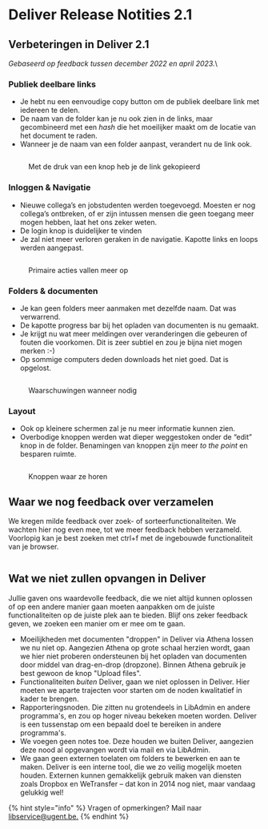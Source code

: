# Deliver Release Notities 2.1

## Verbeteringen in Deliver 2.1

_Gebaseerd op feedback tussen december 2022 en april 2023._\


### Publiek deelbare links

* Je hebt nu een eenvoudige copy button om de publiek deelbare link met iedereen te delen.
* De naam van de folder kan je nu ook zien in de links, maar gecombineerd met een _hash_ die het moeilijker maakt om de locatie van het document te raden.
* Wanneer je de naam van een folder aanpast, verandert nu de link ook.

<figure><img src="../../../.gitbook/assets/Scherm­afbeelding 2023-05-03 om 19.18.44.png" alt=""><figcaption><p>Met de druk van een knop heb je de link gekopieerd</p></figcaption></figure>

### Inloggen & Navigatie

* Nieuwe collega’s en jobstudenten werden toegevoegd. Moesten er nog collega’s ontbreken, of er zijn intussen mensen die geen toegang meer mogen hebben, laat het ons zeker weten.
* De login knop is duidelijker te vinden
* Je zal niet meer verloren geraken in de navigatie. Kapotte links en loops werden aangepast.

<figure><img src="../../../.gitbook/assets/Scherm­afbeelding 2023-05-03 om 19.19.47.png" alt=""><figcaption><p>Primaire acties vallen meer op</p></figcaption></figure>

### Folders & documenten

* Je kan geen folders meer aanmaken met dezelfde naam. Dat was verwarrend.
* De kapotte progress bar bij het opladen van documenten is nu gemaakt.
* Je krijgt nu wat meer meldingen over veranderingen die gebeuren of fouten die voorkomen. Dit is zeer subtiel en zou je bijna niet mogen merken :-)
* Op sommige computers deden downloads het niet goed. Dat is opgelost.

<figure><img src="../../../.gitbook/assets/Scherm­afbeelding 2023-05-03 om 19.20.24.png" alt=""><figcaption><p>Waarschuwingen wanneer nodig</p></figcaption></figure>

### Layout

* Ook op kleinere schermen zal je nu meer informatie kunnen zien.
* Overbodige knoppen werden wat dieper weggestoken onder de “edit” knop in de folder. Benamingen van knoppen zijn meer _to the point_ en besparen ruimte.

<figure><img src="../../../.gitbook/assets/Scherm­afbeelding 2023-05-03 om 19.21.32.png" alt=""><figcaption><p>Knoppen waar ze horen</p></figcaption></figure>

## Waar we nog feedback over verzamelen

We kregen milde feedback over zoek- of sorteerfunctionaliteiten. We wachten hier nog even mee, tot we meer feedback hebben verzameld.\
Voorlopig kan je best zoeken met ctrl+f met de ingebouwde functionaliteit van je browser.

<figure><img src="../../../.gitbook/assets/Scherm­afbeelding 2023-05-03 om 19.22.52.png" alt=""><figcaption></figcaption></figure>

## Wat we niet zullen opvangen in Deliver

Jullie gaven ons waardevolle feedback, die we niet altijd kunnen oplossen of op een andere manier gaan moeten aanpakken om de juiste functionaliteiten op de juiste plek aan te bieden. Blijf ons zeker feedback geven, we zoeken een manier om er mee om te gaan.

* Moeilijkheden met documenten "droppen" in Deliver via Athena lossen we nu niet op. Aangezien Athena op grote schaal herzien wordt, gaan we hier niet proberen ondersteunen bij het opladen van documenten door middel van drag-en-drop (dropzone). Binnen Athena gebruik je best gewoon de knop "Upload files".
* Functionaliteiten _buiten_ Deliver, gaan we niet oplossen in Deliver. Hier moeten we aparte trajecten voor starten om de noden kwalitatief in kader te brengen.
* Rapporteringsnoden. Die zitten nu grotendeels in LibAdmin en andere programma's, en zou op hoger niveau bekeken moeten worden. Deliver is een tussenstap om een bepaald doel te bereiken in andere programma's.
* We voegen geen notes toe. Deze houden we buiten Deliver, aangezien deze nood al opgevangen wordt via mail en via LibAdmin.
* We gaan geen externen toelaten om folders te bewerken en aan te maken. Deliver is een interne tool, die we zo veilig mogelijk moeten houden. Externen kunnen gemakkelijk gebruik maken van diensten zoals Dropbox en WeTransfer – dat kon in 2014 nog niet, maar vandaag gelukkig wel!

{% hint style="info" %}
Vragen of opmerkingen? Mail naar [libservice@ugent.be.](mailto:libservice@ugent.be)
{% endhint %}
